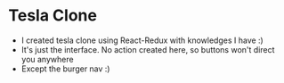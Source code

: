 # Tesla Clone

- I created tesla clone using React-Redux with knowledges I have :)
- It's just the interface. No action created here, so buttons won't direct you anywhere
- Except the burger nav :)
